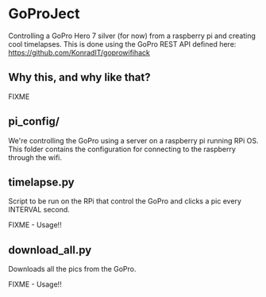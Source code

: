 # GoProJect

Controlling a GoPro Hero 7 silver (for now) from a raspberry pi and creating cool timelapses.
This is done using the GoPro REST API defined here: https://github.com/KonradIT/goprowifihack

## Why this, and why like that?

FIXME

## pi\_config/

We're controlling the GoPro using a server on a raspberry pi running RPi OS.
This folder contains the configuration for connecting to the raspberry through the wifi.

## timelapse.py

Script to be run on the RPi that control the GoPro and clicks a pic every INTERVAL second.

FIXME - Usage!!

## download\_all.py

Downloads all the pics from the GoPro.

FIXME - Usage!!
